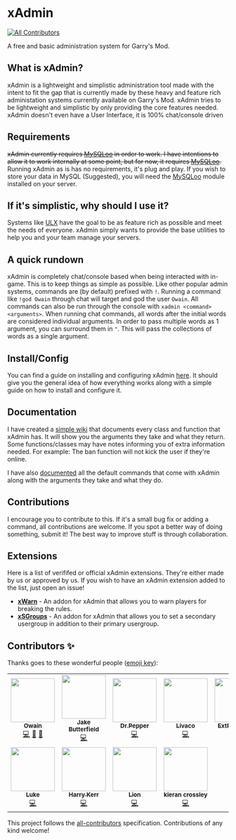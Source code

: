 # xAdmin
<!-- ALL-CONTRIBUTORS-BADGE:START - Do not remove or modify this section -->
[![All Contributors](https://img.shields.io/badge/all_contributors-11-orange.svg?style=flat-square)](#contributors-)
<!-- ALL-CONTRIBUTORS-BADGE:END -->
A free and basic administration system for Garry's Mod.


## What is xAdmin?
xAdmin is a lightweight and simplistic administration tool made with the intent to fit the gap that is currently made by these heavy and feature rich administation systems currently available on Garry's Mod. xAdmin tries to be lightweight and simplistic by only providing the core features needed. xAdmin doesn't even have a User Interface, it is 100% chat/console driven 

## Requirements
~~xAdmin currently requires [MySQLoo](https://github.com/FredyH/MySQLOO) in order to work. I have intentions to allow it to work internally at some point, but for now, it requires [MySQLoo](https://github.com/FredyH/MySQLOO).~~
Running xAdmin as is has no requirements, it's plug and play. If you wish to store your data in MySQL (Suggested), you will need the [MySQLoo](https://github.com/FredyH/MySQLOO) module installed on your server.

## If it's simplistic, why should I use it?
Systems like [ULX](https://github.com/TeamUlysses/ulx) have the goal to be as feature rich as possible and meet the needs of everyone. xAdmin simply wants to provide the base utilities to help you and your team manage your servers.

## A quick rundown
xAdmin is completely chat/console based when being interacted with in-game. This is to keep things as simple as possible. Like other popular admin systems, commands are (by default) prefixed with ``!``. Running a command like ``!god Owain`` through chat will target and god the user ``Owain``. All commands can also be run through the console with ``xadmin <command> <arguments>``. When running chat commands, all words after the initial words are considered individual arguments. In order to pass multiple words as 1 argument, you can surround them in ``"``. This will pass the collections of words as a single argument.

## Install/Config
You can find a guide on installing and configuring xAdmin [here](https://github.com/OwjoTheGreat/xadmin/wiki/Getting-Started). It should give you the general idea of how everything works along with a simple guide on how to install and configure it.

## Documentation
I have created a [simple wiki](https://github.com/OwjoTheGreat/xadmin/wiki) that documents every class and function that xAdmin has. It will show you the arguments they take and what they return. Some functions/classes may have notes informing you of extra information needed. For example: The ban function will not kick the user if they're online.

I have also [documented](https://github.com/OwjoTheGreat/xadmin/wiki/Commands) all the default commands that come with xAdmin along with the arguments they take and what they do.

## Contributions
I encourage you to contribute to this. If it's a small bug fix or adding a command, all contributions are welcome. If you spot a better way of doing something, submit it! The best way to improve stuff is through collaboration. 

## Extensions
Here is a list of verififed or official xAdmin extensions. They're either made by us or approved by us. If you wish to have an xAdmin extension added to the list, just open an issue!
- [**xWarn**](https://github.com/TheXYZNetwork/xWarn) - An addon for xAdmin that allows you to warn players for breaking the rules.
- [**xSGroups**](https://github.com/TheXYZNetwork/xSGroups) - An addon for xAdmin that allows you to set a secondary usergroup in addition to their primary usergroup.

## Contributors ✨

Thanks goes to these wonderful people ([emoji key](https://allcontributors.org/docs/en/emoji-key)):

<!-- ALL-CONTRIBUTORS-LIST:START - Do not remove or modify this section -->
<!-- prettier-ignore-start -->
<!-- markdownlint-disable -->
<table>
  <tr>
    <td align="center"><a href="https://0wain.xyz/"><img src="https://avatars.githubusercontent.com/u/15251181?v=4?s=100" width="100px;" alt=""/><br /><sub><b>Owain</b></sub></a><br /><a href="https://github.com/TheXYZNetwork/xAdmin/commits?author=owainjones74" title="Code">💻</a> <a href="#maintenance-owainjones74" title="Maintenance">🚧</a> <a href="#plugin-owainjones74" title="Plugin/utility libraries">🔌</a></td>
    <td align="center"><a href="http://jakebutterfield.co.uk/"><img src="https://avatars.githubusercontent.com/u/12650145?v=4?s=100" width="100px;" alt=""/><br /><sub><b>Jake Butterfield</b></sub></a><br /><a href="https://github.com/TheXYZNetwork/xAdmin/commits?author=JakeButterfield" title="Code">💻</a></td>
    <td align="center"><a href="https://jcra.dev/"><img src="https://avatars.githubusercontent.com/u/17168168?v=4?s=100" width="100px;" alt=""/><br /><sub><b>Dr.Pepper</b></sub></a><br /><a href="https://github.com/TheXYZNetwork/xAdmin/commits?author=DrPepperG" title="Code">💻</a></td>
    <td align="center"><a href="https://www.livaco.dev/"><img src="https://avatars.githubusercontent.com/u/15859232?v=4?s=100" width="100px;" alt=""/><br /><sub><b>Livaco</b></sub></a><br /><a href="https://github.com/TheXYZNetwork/xAdmin/commits?author=Livaco" title="Code">💻</a></td>
    <td align="center"><a href="https://github.com/ExtReMLapin"><img src="https://avatars.githubusercontent.com/u/3909752?v=4?s=100" width="100px;" alt=""/><br /><sub><b>ExtReMLapin</b></sub></a><br /><a href="https://github.com/TheXYZNetwork/xAdmin/commits?author=ExtReMLapin" title="Code">💻</a></td>
    <td align="center"><a href="https://github.com/realpack"><img src="https://avatars.githubusercontent.com/u/19867624?v=4?s=100" width="100px;" alt=""/><br /><sub><b>pack</b></sub></a><br /><a href="https://github.com/TheXYZNetwork/xAdmin/commits?author=realpack" title="Code">💻</a></td>
    <td align="center"><a href="https://github.com/MilkGames"><img src="https://avatars.githubusercontent.com/u/10010026?v=4?s=100" width="100px;" alt=""/><br /><sub><b>MilkGames</b></sub></a><br /><a href="https://github.com/TheXYZNetwork/xAdmin/commits?author=MilkGames" title="Code">💻</a> <a href="#maintenance-MilkGames" title="Maintenance">🚧</a> <a href="#plugin-MilkGames" title="Plugin/utility libraries">🔌</a></td>
  </tr>
  <tr>
    <td align="center"><a href="https://github.com/cl3dev"><img src="https://avatars.githubusercontent.com/u/28488690?v=4?s=100" width="100px;" alt=""/><br /><sub><b>Luke</b></sub></a><br /><a href="https://github.com/TheXYZNetwork/xAdmin/commits?author=cl3dev" title="Code">💻</a></td>
    <td align="center"><a href="https://nosharp.cc/"><img src="https://avatars.githubusercontent.com/u/33969918?v=4?s=100" width="100px;" alt=""/><br /><sub><b>Harry Kerr</b></sub></a><br /><a href="https://github.com/TheXYZNetwork/xAdmin/commits?author=NoSharp" title="Code">💻</a></td>
    <td align="center"><a href="https://github.com/liondadev"><img src="https://avatars.githubusercontent.com/u/59421259?v=4?s=100" width="100px;" alt=""/><br /><sub><b>Lion</b></sub></a><br /><a href="https://github.com/TheXYZNetwork/xAdmin/commits?author=liondadev" title="Code">💻</a></td>
    <td align="center"><a href="https://steamcommunity.com/id/kieraann/"><img src="https://avatars.githubusercontent.com/u/47427240?v=4?s=100" width="100px;" alt=""/><br /><sub><b>kieran crossley</b></sub></a><br /><a href="https://github.com/TheXYZNetwork/xAdmin/commits?author=kierancrossley" title="Code">💻</a></td>
  </tr>
</table>

<!-- markdownlint-restore -->
<!-- prettier-ignore-end -->

<!-- ALL-CONTRIBUTORS-LIST:END -->

This project follows the [all-contributors](https://github.com/all-contributors/all-contributors) specification. Contributions of any kind welcome!